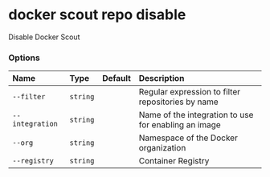 # docker scout repo disable

<!---MARKER_GEN_START-->
Disable Docker Scout

### Options

| Name            | Type     | Default | Description                                          |
|:----------------|:---------|:--------|:-----------------------------------------------------|
| `--filter`      | `string` |         | Regular expression to filter repositories by name    |
| `--integration` | `string` |         | Name of the integration to use for enabling an image |
| `--org`         | `string` |         | Namespace of the Docker organization                 |
| `--registry`    | `string` |         | Container Registry                                   |


<!---MARKER_GEN_END-->

